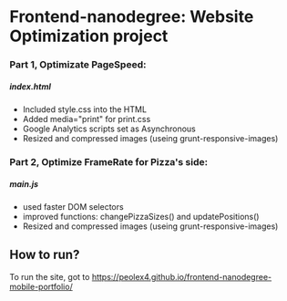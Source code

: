 # Frontend-nanodegree: Website Optimization project

### Part 1, Optimizate PageSpeed:
##### index.html

* Included style.css into the HTML
* Added media="print" for print.css
* Google Analytics scripts set as Asynchronous
* Resized and compressed images (useing grunt-responsive-images)

### Part 2, Optimize FrameRate for Pizza's side:
##### main.js

* used faster DOM selectors
* improved functions: changePizzaSizes() and updatePositions()
* Resized and compressed images (useing grunt-responsive-images)

## How to run?
To run the site, got to https://peolex4.github.io/frontend-nanodegree-mobile-portfolio/